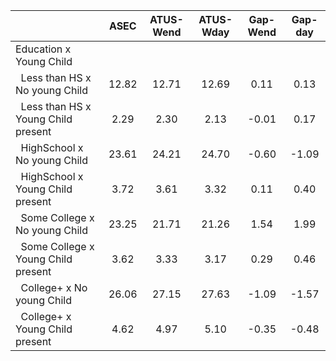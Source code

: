 
|                      |         ASEC |    ATUS-Wend |    ATUS-Wday |     Gap-Wend |      Gap-day |
| -------------------- | :----------: | :----------: | :----------: | :----------: | :----------: |
| Education x Young Child |              |              |              |              |              |
| &nbsp;&nbsp;Less than HS x No young Child |        12.82 |        12.71 |        12.69 |         0.11 |         0.13 |
| &nbsp;&nbsp;Less than HS x Young Child present |         2.29 |         2.30 |         2.13 |        -0.01 |         0.17 |
| &nbsp;&nbsp;HighSchool x No young Child |        23.61 |        24.21 |        24.70 |        -0.60 |        -1.09 |
| &nbsp;&nbsp;HighSchool x Young Child present |         3.72 |         3.61 |         3.32 |         0.11 |         0.40 |
| &nbsp;&nbsp;Some College x No young Child |        23.25 |        21.71 |        21.26 |         1.54 |         1.99 |
| &nbsp;&nbsp;Some College x Young Child present |         3.62 |         3.33 |         3.17 |         0.29 |         0.46 |
| &nbsp;&nbsp;College+ x No young Child |        26.06 |        27.15 |        27.63 |        -1.09 |        -1.57 |
| &nbsp;&nbsp;College+ x Young Child present |         4.62 |         4.97 |         5.10 |        -0.35 |        -0.48 |

